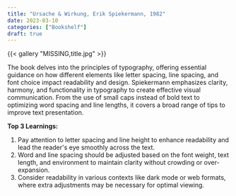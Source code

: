 ```yaml
---
title: "Ursache & Wirkung, Erik Spiekermann, 1982"
date: 2023-03-10
categories: ["Bookshelf"]
draft: true
---
```


{{< gallery "MISSING,title.jpg" >}}

The book delves into the principles of typography, offering essential guidance on how different elements like letter spacing, line spacing, and font choice impact readability and design. Spiekermann emphasizes clarity, harmony, and functionality in typography to create effective visual communication. From the use of small caps instead of bold text to optimizing word spacing and line lengths, it covers a broad range of tips to improve text presentation.

**Top 3 Learnings:**

1. Pay attention to letter spacing and line height to enhance readability and lead the reader's eye smoothly across the text.
2. Word and line spacing should be adjusted based on the font weight, text length, and environment to maintain clarity without crowding or over-expansion.
3. Consider readability in various contexts like dark mode or web formats, where extra adjustments may be necessary for optimal viewing.
